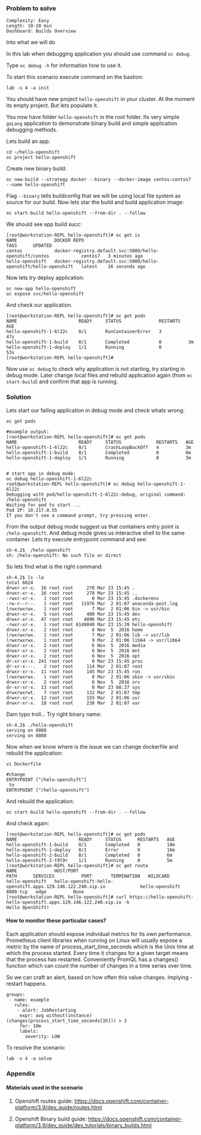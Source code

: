 ### Problem to solve

```
Complexity: Easy
Length: 10-20 min
Dashboard: Builds Overview
```

Into what we will do

In this lab when debugging application you should use command `oc debug`.

Type `oc debug -h` for information how to use it.

To start this scenario execute command on the bastion:
```
lab -s 4 -a init
```

You should have new project `hello-openshift` in your cluster. At the moment its empty project. But lets populate it.

You now have folder `hello-openshift` in the root folder. Its very simple `goLang` application to demonstrate binary build and simple application debugging methods.

Lets build an app:
```
cd ~/hello-openshift
oc project hello-openshift
```

Create new binary build:
```
oc new-build --strategy docker --binary --docker-image centos:centos7 --name hello-openshift
```

Flag `--binary` tells buildconfig that we will be using local file system as source for our build. Now lets star the build and build application image:
```
oc start-build hello-openshift --from-dir . --follow
```

We should see app build succ:
```
[root@workstation-REPL hello-openshift]# oc get is
NAME              DOCKER REPO                                                        TAGS      UPDATED
centos            docker-registry.default.svc:5000/hello-openshift/centos            centos7   3 minutes ago
hello-openshift   docker-registry.default.svc:5000/hello-openshift/hello-openshift   latest    16 seconds ago
```

Now lets try deploy application:
```
oc new-app hello-openshift
oc expose svc/hello-openshift
```

And check our application.
```
[root@workstation-REPL hello-openshift]# oc get pods
NAME                       READY     STATUS              RESTARTS   AGE
hello-openshift-1-6l22c    0/1       RunContainerError   3          47s
hello-openshift-1-build    0/1       Completed           0          3m
hello-openshift-1-deploy   1/1       Running             0          53s
[root@workstation-REPL hello-openshift]#
```

Now use `oc debug` to check why application is not starting, try starting in debug mode. Later change local files and rebuild application again (from `oc start-build`) and confirm that app is running.

### Solution

Lets start our failing application in debug mode and check whats wrong:
```
oc get pods

#example output:
[root@workstation-REPL hello-openshift]# oc get pods
NAME                       READY     STATUS             RESTARTS   AGE
hello-openshift-1-6l22c    0/1       CrashLoopBackOff   4          3m
hello-openshift-1-build    0/1       Completed          0          6m
hello-openshift-1-deploy   1/1       Running            0          3m


# start app in debug mode:
oc debug hello-openshift-1-6l22c
root@workstation-REPL hello-openshift]# oc debug hello-openshift-1-6l22c
Debugging with pod/hello-openshift-1-6l22c-debug, original command: /helo-openshift
Waiting for pod to start ...
Pod IP: 10.217.0.55
If you don't see a command prompt, try pressing enter.
```

From the output debug mode suggest us that containers entry point is `/helo-openshift`.
And debug mode gives us interactive shell to the same container. Lets try execute entrypoint command and see:
```
sh-4.2$  /helo-openshift
sh: /helo-openshift: No such file or direct
```

So lets find what is the right command:
```
sh-4.2$ ls -la
total 6024
drwxr-xr-x.  16 root root     278 Mar 23 15:45 .
drwxr-xr-x.  16 root root     278 Mar 23 15:45 ..
-rwxr-xr-x.   1 root root       0 Mar 23 15:45 .dockerenv
-rw-r--r--.   1 root root   11976 Mar  2 01:07 anaconda-post.log
lrwxrwxrwx.   1 root root       7 Mar  2 01:06 bin -> usr/bin
drwxr-xr-x.   5 root root     400 Mar 23 15:45 dev
drwxr-xr-x.  47 root root    4096 Mar 23 15:45 etc
-rwxr-xr-x.   1 root root 6149040 Mar 23 15:39 hello-openshift
drwxr-xr-x.   2 root root       6 Nov  5  2016 home
lrwxrwxrwx.   1 root root       7 Mar  2 01:06 lib -> usr/lib
lrwxrwxrwx.   1 root root       9 Mar  2 01:06 lib64 -> usr/lib64
drwxr-xr-x.   2 root root       6 Nov  5  2016 media
drwxr-xr-x.   2 root root       6 Nov  5  2016 mnt
drwxr-xr-x.   2 root root       6 Nov  5  2016 opt
dr-xr-xr-x. 241 root root       0 Mar 23 15:45 proc
dr-xr-x---.   2 root root     114 Mar  2 01:07 root
drwxr-xr-x.  11 root root     145 Mar 23 15:45 run
lrwxrwxrwx.   1 root root       8 Mar  2 01:06 sbin -> usr/sbin
drwxr-xr-x.   2 root root       6 Nov  5  2016 srv
dr-xr-xr-x.  13 root root       0 Mar 23 08:37 sys
drwxrwxrwt.   7 root root     132 Mar  2 01:07 tmp
drwxr-xr-x.  13 root root     155 Mar  2 01:06 usr
drwxr-xr-x.  18 root root     238 Mar  2 01:07 var
```

Dam typo troll... Try right binary name:
```
sh-4.2$ ./hello-openshift
serving on 8080
serving on 8888
```

Now when we know where is the issue we can change dockerfile and rebuild the application:
```
vi Dockerfile

#change
ENTRYPOINT ["/helo-openshift"]
 to
ENTRYPOINT ["/hello-openshift"]
```

And rebuild the application:
```
oc start-build hello-openshift --from-dir . --follow
```

And check again:
```
[root@workstation-REPL hello-openshift]# oc get pods
NAME                       READY     STATUS      RESTARTS   AGE
hello-openshift-1-build    0/1       Completed   0          18m
hello-openshift-1-deploy   0/1       Error       0          16m
hello-openshift-2-build    0/1       Completed   0          6m
hello-openshift-2-t9l9r    1/1       Running     0          5m
[root@workstation-REPL hello-openshift]# oc get route
NAME              HOST/PORT                                                     PATH      SERVICES          PORT       TERMINATION   WILDCARD
hello-openshift   hello-openshift-hello-openshift.apps.129.146.122.240.xip.io             hello-openshift   8080-tcp   edge          None
[root@workstation-REPL hello-openshift]# curl https://hello-openshift-hello-openshift.apps.129.146.122.240.xip.io -k
Hello OpenShift!
```

#### How to monitor these particular cases?

Each application should expose individual metrics for its own performance.  Prometheus client libraries when running on Linux will usually expose a metric by the name of process_start_time_seconds which is the Unix time at which the process started. Every time it changes for a given target means that the process has restarted. Conveniently PromQL has a changes() function which can count the number of changes in a time series over time.

So we can craft an alert, based on how often this value changes. Implying - restart happens.

```
groups:
 - name: example
   rules:
    - alert: JobRestarting
     expr: avg without(instance)(changes(process_start_time_seconds[1h])) > 3
     for: 10m
     labels:
       severity: LOW
```

To resolve the scenario:
```
lab -s 4 -a solve
```

### Appendix

#### Materials used in the scenario

1. Openshift routes guide:
https://docs.openshift.com/container-platform/3.9/dev_guide/routes.html

2. Openshift Binary build guide:
https://docs.openshift.com/container-platform/3.9/dev_guide/dev_tutorials/binary_builds.html
